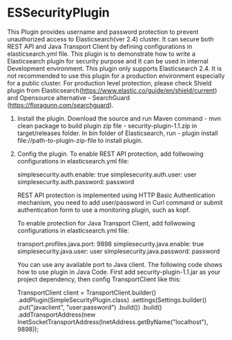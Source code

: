 # ESSecurityPlugin
This Plugin provides username and password protection to prevent unauthorized access to Elasticsearch(ver 2.4) cluster.
It can secure both REST API and Java Transport Client by defining configurations in elasticsearch.yml file.
This plugin is to demonstrate how to write a Elasticsearch plugin for security purpose and It can be used in internal Development environment. 
This plugin only supports Elasticsearch 2.4. It is not recommended to use this plugin for a production environment especially for a public cluster. For production level protection, please check Shield plugin from Elasticsearch(https://www.elastic.co/guide/en/shield/current)
and Opensource alternative - SearchGuard (https://floragunn.com/searchguard).

1. Install the plugin. 
   Download the source and run Maven command - mvn clean package to build plugin zip file - security-plugin-1.1.zip in target/releases folder.
   In bin folder of Elasticsearch, run - plugin install file://path-to-plugin-zip-file to install plugin.

2. Config the plugin.
   To enable REST API protection, add follwowing configurations in elasticsearch.yml file:
   
   simplesecurity.auth.enable: true
   simplesecurity.auth.user: user
   simplesecurity.auth.password: password
   
   
   REST API protection is implemented using HTTP Basic Authentication mechanism, you need to add user/password in Curl command or submit      authentication form to use a monitoring plugin, such as kopf.
   
   To enable protection for Java Transport Client, add follwowing configurations in elasticsearch.yml file:
   
   transport.profiles.java.port: 9898
   simplesecurity.java.enable: true
   simplesecurity.java.user: user
   simplesecurity.java.password: password
   
   You can use any available port to Java client. The following code shows how to use plugin in Java Code.
   First add security-plugin-1.1.jar as your project dependency, then config TransportClient like this:
   
   TransportClient client = TransportClient.builder()
                .addPlugin(SimpleSecurityPlugin.class)
                .settings(Settings.builder()
                        .put("javaclient", "user:password")
                        .build())
                .build()
                .addTransportAddress(new InetSocketTransportAddress(InetAddress.getByName("localhost"), 9898));

   
   
   

